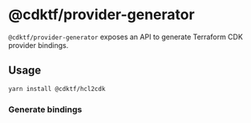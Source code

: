 # @cdktf/provider-generator

`@cdktf/provider-generator` exposes an API to generate Terraform CDK provider bindings.

## Usage

```sh
yarn install @cdktf/hcl2cdk
```

### Generate bindings

```ts

```
